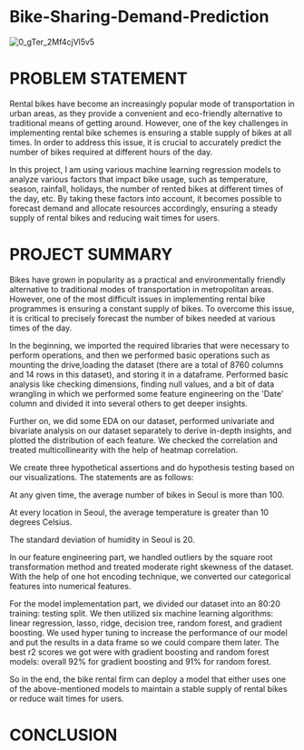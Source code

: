 # Bike-Sharing-Demand-Prediction
![0_gTer_2Mf4cjVl5v5](https://github.com/Sid-9823/Bike-Sharing-Demand-Prediction/assets/125801958/befae13c-150c-43eb-93ae-7651b4aa0c3e)


<H1>PROBLEM STATEMENT</H1>

Rental bikes have become an increasingly popular mode of transportation in urban areas, as they provide a convenient and eco-friendly alternative to traditional means of getting around. However, one of the key challenges in implementing rental bike schemes is ensuring a stable supply of bikes at all times. In order to address this issue, it is crucial to accurately predict the number of bikes required at different hours of the day.

In this project, I am using various machine learning regression models to analyze various factors that impact bike usage, such as temperature, season, rainfall, holidays, the number of rented bikes at different times of the day, etc. By taking these factors into account, it becomes possible to forecast demand and allocate resources accordingly, ensuring a steady supply of rental bikes and reducing wait times for users.

<H1>PROJECT SUMMARY</H1>

Bikes have grown in popularity as a practical and environmentally friendly alternative to traditional modes of transportation in metropolitan areas. However, one of the most difficult issues in implementing rental bike programmes is ensuring a constant supply of bikes. To overcome this issue, it is critical to precisely forecast the number of bikes needed at various times of the day.

In the beginning, we imported the required libraries that were necessary to perform operations, and then we performed basic operations such as mounting the drive,loading the dataset (there are a total of 8760 columns and 14 rows in this dataset), and storing it in a dataframe. Performed basic analysis like checking dimensions, finding null values, and a bit of data wrangling in which we performed some feature engineering on the 'Date' column and divided it into several others to get deeper insights.

Further on, we did some EDA on our dataset, performed univariate and bivariate analysis on our dataset separately to derive in-depth insights, and plotted the distribution of each feature. We checked the correlation and treated multicollinearity with the help of heatmap correlation.

We create three hypothetical assertions and do hypothesis testing based on our visualizations. The statements are as follows:

At any given time, the average number of bikes in Seoul is more than 100.

At every location in Seoul, the average temperature is greater than 10 degrees Celsius.

The standard deviation of humidity in Seoul is 20.

In our feature engineering part, we handled outliers by the square root transformation method and treated moderate right skewness of the dataset. With the help of one hot encoding technique, we converted our categorical features into numerical features.

For the model implementation part, we divided our dataset into an 80:20 training: testing split. We then utilized six machine learning algorithms: linear regression, lasso, ridge, decision tree, random forest, and gradient boosting. We used hyper tuning to increase the performance of our model and put the results in a data frame so we could compare them later. The best r2 scores we got were with gradient boosting and random forest models: overall 92% for gradient boosting and 91% for random forest.

So in the end, the bike rental firm can deploy a model that either uses one of the above-mentioned models to maintain a stable supply of rental bikes or reduce wait times for users.

<H1>CONCLUSION</H1>
